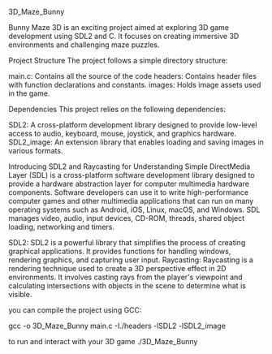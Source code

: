 3D_Maze_Bunny

Bunny Maze 3D is an exciting project aimed at exploring 3D game development using SDL2 and C. It focuses on creating immersive 3D environments and challenging maze puzzles.

Project Structure
The project follows a simple directory structure:

main.c: Contains all the source of the code
headers: Contains header files with function declarations and constants.
images: Holds image assets used in the game.

Dependencies
This project relies on the following dependencies:

SDL2: A cross-platform development library designed to provide low-level access to audio, keyboard, mouse, joystick, and graphics hardware.
SDL2_image: An extension library that enables loading and saving images in various formats.

Introducing SDL2 and Raycasting for Understanding
Simple DirectMedia Layer (SDL) is a cross-platform software development library designed to provide a hardware abstraction layer for computer multimedia hardware components. Software developers can use it to write high-performance computer games and other multimedia applications that can run on many operating systems such as Android, iOS, Linux, macOS, and Windows. SDL manages video, audio, input devices, CD-ROM, threads, shared object loading, networking and timers.

SDL2: SDL2 is a powerful library that simplifies the process of creating graphical applications. It provides functions for handling windows, rendering graphics, and capturing user input.
Raycasting: Raycasting is a rendering technique used to create a 3D perspective effect in 2D environments. It involves casting rays from the player's viewpoint and calculating intersections with objects in the scene to determine what is visible.

you can compile the project using GCC:

gcc -o 3D_Maze_Bunny main.c -I./headers -lSDL2 -lSDL2_image

to run and interact with your 3D game
./3D_Maze_Bunny


